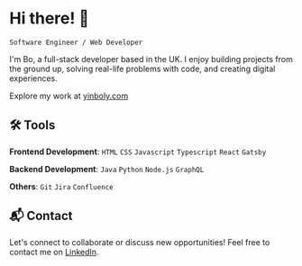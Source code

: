 # Hi there! 👋

`Software Engineer / Web Developer`

I'm Bo, a full-stack developer based in the UK. I enjoy building projects from the ground up, solving real-life problems with code, and creating digital experiences.

Explore my work at [yinboly.com](https://yinboly.com/)

## 🛠️ Tools

**Frontend Development**: `HTML` `CSS` `Javascript` `Typescript` `React` `Gatsby`

**Backend Development**: `Java` `Python` `Node.js` `GraphQL`

**Others**: `Git` `Jira` `Confluence`

## 📬 Contact

Let's connect to collaborate or discuss new opportunities! Feel free to contact me on [LinkedIn](https://www.linkedin.com/in/yinboly/).




